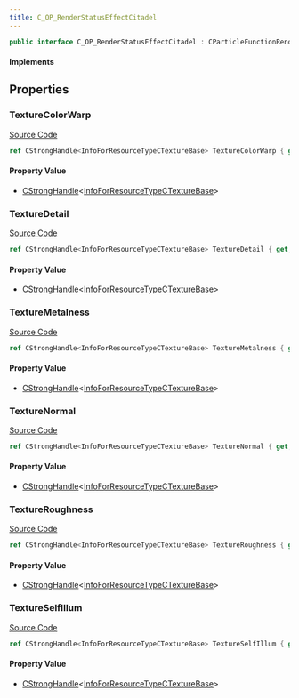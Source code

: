 ```yaml
---
title: C_OP_RenderStatusEffectCitadel
---
```


```csharp
public interface C_OP_RenderStatusEffectCitadel : CParticleFunctionRenderer, CParticleFunction, ISchemaClass<CParticleFunction>, ISchemaClass<CParticleFunctionRenderer>, ISchemaClass<C_OP_RenderStatusEffectCitadel>, ISchemaField, ISchemaClass, INativeHandle
```

#### Implements

## Properties

### TextureColorWarp

[Source Code](https://github.com/swiftly-solution/swiftlys2/blob/beta/managed/src/SwiftlyS2.Generated/Schemas/Interfaces/C_OP_RenderStatusEffectCitadel.cs#L16)

```csharp
ref CStrongHandle<InfoForResourceTypeCTextureBase> TextureColorWarp { get; }
```

#### Property Value

- [CStrongHandle](/docs/api/shared/natives/cstronghandle-1)<[InfoForResourceTypeCTextureBase](/docs/api/shared/schemadefinitions/infoforresourcetypectexturebase)>

### TextureDetail

[Source Code](https://github.com/swiftly-solution/swiftlys2/blob/beta/managed/src/SwiftlyS2.Generated/Schemas/Interfaces/C_OP_RenderStatusEffectCitadel.cs#L26)

```csharp
ref CStrongHandle<InfoForResourceTypeCTextureBase> TextureDetail { get; }
```

#### Property Value

- [CStrongHandle](/docs/api/shared/natives/cstronghandle-1)<[InfoForResourceTypeCTextureBase](/docs/api/shared/schemadefinitions/infoforresourcetypectexturebase)>

### TextureMetalness

[Source Code](https://github.com/swiftly-solution/swiftlys2/blob/beta/managed/src/SwiftlyS2.Generated/Schemas/Interfaces/C_OP_RenderStatusEffectCitadel.cs#L20)

```csharp
ref CStrongHandle<InfoForResourceTypeCTextureBase> TextureMetalness { get; }
```

#### Property Value

- [CStrongHandle](/docs/api/shared/natives/cstronghandle-1)<[InfoForResourceTypeCTextureBase](/docs/api/shared/schemadefinitions/infoforresourcetypectexturebase)>

### TextureNormal

[Source Code](https://github.com/swiftly-solution/swiftlys2/blob/beta/managed/src/SwiftlyS2.Generated/Schemas/Interfaces/C_OP_RenderStatusEffectCitadel.cs#L18)

```csharp
ref CStrongHandle<InfoForResourceTypeCTextureBase> TextureNormal { get; }
```

#### Property Value

- [CStrongHandle](/docs/api/shared/natives/cstronghandle-1)<[InfoForResourceTypeCTextureBase](/docs/api/shared/schemadefinitions/infoforresourcetypectexturebase)>

### TextureRoughness

[Source Code](https://github.com/swiftly-solution/swiftlys2/blob/beta/managed/src/SwiftlyS2.Generated/Schemas/Interfaces/C_OP_RenderStatusEffectCitadel.cs#L22)

```csharp
ref CStrongHandle<InfoForResourceTypeCTextureBase> TextureRoughness { get; }
```

#### Property Value

- [CStrongHandle](/docs/api/shared/natives/cstronghandle-1)<[InfoForResourceTypeCTextureBase](/docs/api/shared/schemadefinitions/infoforresourcetypectexturebase)>

### TextureSelfIllum

[Source Code](https://github.com/swiftly-solution/swiftlys2/blob/beta/managed/src/SwiftlyS2.Generated/Schemas/Interfaces/C_OP_RenderStatusEffectCitadel.cs#L24)

```csharp
ref CStrongHandle<InfoForResourceTypeCTextureBase> TextureSelfIllum { get; }
```

#### Property Value

- [CStrongHandle](/docs/api/shared/natives/cstronghandle-1)<[InfoForResourceTypeCTextureBase](/docs/api/shared/schemadefinitions/infoforresourcetypectexturebase)>


